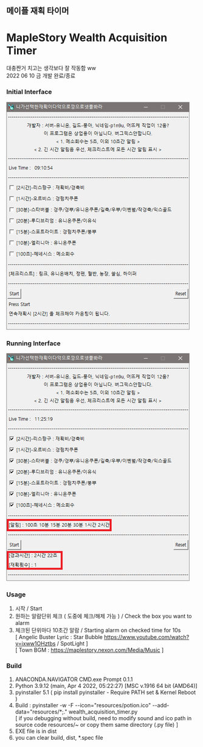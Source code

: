## 메이플 재획 타이머
# MapleStory Wealth Acquisition Timer

대충짠거 치고는 생각보다 잘 작동함 ww   
2022 06 10 금 개발 완료/종료   

### Initial Interface
![img](./i_interface.png)

### Running Interface
![img](./r_interface.png)

### Usage
1. 시작 / Start
2. 원하는 알람단위 체크 ( 도중에 체크/해제 가능 ) / Check the box you want to alarm
3. 체크된 단위마다 10초간 알람 / Starting alarm on checked time for 10s   
[ Angelic Buster Lyric : Star Bubble https://www.youtube.com/watch?v=ixww1OHztbs / SpotLight ]   
[ Town BGM : https://maplestory.nexon.com/Media/Music ]

### Build
1. ANACONDA.NAVIGATOR CMD.exe Prompt 0.1.1
2. Python 3.9.12 (main, Apr  4 2022, 05:22:27) [MSC v.1916 64 bit (AMD64)]
3. pyinstaller 5.1 ( pip install pyinstaller - Require PATH set & Kernel Reboot )
4. Build : pyinstaller -w -F --icon="resources/potion.ico" --add-data="resources/*;." wealth_acquisition_timer.py   
[ if you debugging without build, need to modify sound and ico path in source code resources/~ or copy them same directory (.py file) ] 
5. EXE file is in dist
6. you can clear build, dist, *.spec file
